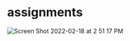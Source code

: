 # assignments
![Screen Shot 2022-02-18 at 2 51 17 PM](https://user-images.githubusercontent.com/95922412/154772986-b77bb2f7-74ed-444d-ad6a-2923a001306e.png)
